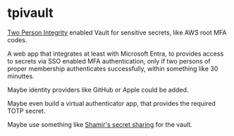 # tpivault
[Two Person Integrity](https://en.m.wikipedia.org/wiki/Two-person_rule) enabled Vault for sensitive secrets, like AWS root MFA codes.

A web app that integrates at least with Microsoft Entra, to provides access to secrets via SSO enabled MFA authentication, only if two persons of proper membership authenticates successfully, within something like 30 minuttes.

Maybe identity providers like GitHub or Apple could be added.

Maybe even build a virtual authenticator app, that provides the required TOTP secret.

Maybe use something like [Shamir's secret sharing](https://en.m.wikipedia.org/wiki/Shamir%27s_secret_sharing) for the vault.
